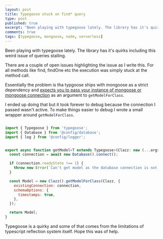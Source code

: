 ```yaml
---
layout: post
title: Typegoose stuck on find* query
type: post
published: true
excerpt: "Been playing with typegoose lately. The library has it's quirks including this weird issue of queries stalling."
comments: true
tags: [typegoose, mongoose, node, serverless]
---
```


Been playing with typegoose lately. The library has it's quirks including this weird issue of queries stalling. 

There are a couple of open issues highlighting the issue as I write this. For all methods like find, findOne etc the execution was simply stuck at the method call.

Essentially the problem is tha typgoose ships with mongoose as a strict dependency and [expects you to pass your instance of mongoose or mongoose connection](https://github.com/szokodiakos/typegoose#methods) as an argument to `getModelForClass`.

I ended up doing that but it took forever to debug because the connection I passed wasn't active. To make things easier to debug I wrote a small wrapper around `getModelForClass`.

```javascript

import { Typegoose } from 'typegoose';
import { Database } from '@config/database';
import { log } from '@config/logger';


export async function getModel<T extends Typegoose>(Clazz: new (...args: any) => T) {
  const connection = await new Database().connect();

  if (connection.readyState !== 1) {
    throw new Error(`Can't get model as the database connection is not active.`);
  }

  const Model = new Clazz().getModelForClass(Clazz, {
    existingConnection: connection,
    schemaOptions: {
      timestamps: true,
    },
  });

  return Model;
}
```

Typegoose is a quirky and some of that comes from the limitations of typescript reflection system itself. Hope this was of help.
